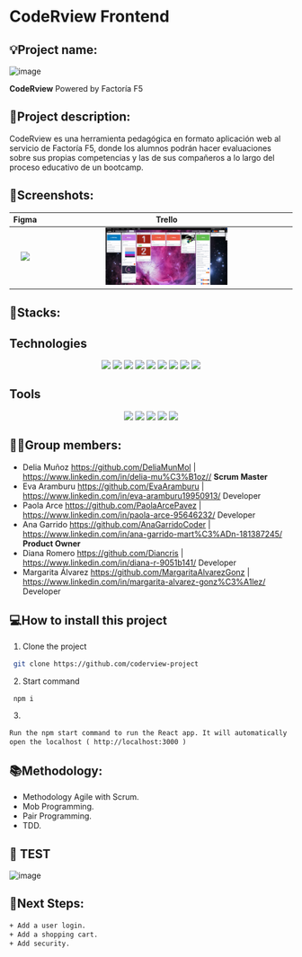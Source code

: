 # CodeRview Frontend
## 💡Project name: 
![image](https://github.com/coderview-project/coderview-front/blob/feature/registerView/src/assets/coderview_logo.png)

**CodeRview**
Powered by Factoría F5

## 📝Project description:

CodeRview es una herramienta pedagógica en formato aplicación web al servicio de Factoría F5, donde los alumnos podrán hacer evaluaciones sobre sus propias 
competencias y las de sus compañeros a lo largo del proceso educativo de un bootcamp.


## 📸Screenshots:

| Figma | Trello |
| :---: | :---: | 
|<img src="https://github.com/coderview-project/coderview-front/blob/feature/tests/src/assets/mockupfigma.png" width="50%"> |<img src="https://github.com/Alambiqueproyect/AlambiqueFrontend/blob/f122de8a482b77a10b242e3a726b3ee8b7978da5/src/assets/images/TrelloAlambique.png" width="50%"> | <img src="https://user-images.githubusercontent.com/116561400/221018441-6e3194d5-8f75-4d61-a5a8-5e6c5e992391.png" width="50%"> |

		

## 🔧Stacks:

## Technologies

 <p align="center">
 <img src= "https://img.shields.io/badge/html5-%23E34F26.svg?style=for-the-badge&logo=html5&logoColor=white"></img>
 <img src= "https://img.shields.io/badge/css3-%231572B6.svg?style=for-the-badge&logo=css3&logoColor=white"></img>
 <img src= "https://img.shields.io/badge/c%23-%23239120.svg?style=for-the-badge&logo=c-sharp&logoColor=white"></img>
 <img src= "https://img.shields.io/badge/javascript-%23323330.svg?style=for-the-badge&logo=javascript&logoColor=%23F7DF1E"></img>
 <img src= "https://img.shields.io/badge/react-%2320232a.svg?style=for-the-badge&logo=react&logoColor=%2361DAFB"></img>
 <img src= "https://img.shields.io/badge/vite-%23646CFF.svg?style=for-the-badge&logo=vite&logoColor=white"></img>
 <img src= "https://img.shields.io/badge/NPM-%23CB3837.svg?style=for-the-badge&logo=npm&logoColor=white"></img>
 <img src= "https://img.shields.io/badge/Tailwind_CSS-38B2AC?style=for-the-badge&logo=tailwind-css&logoColor=white"></img> 
 <img src= "https://img.shields.io/badge/node.js-6DA55F?style=for-the-badge&logo=node.js&logoColor=white"></img> </p>
 
 
 ## Tools

 <p align="center"><a herf="https://www.figma.com/file/j3PmBXAYaB5q9chh5o23tw/Quotes?node-id=0%3A1&t=wIPAO9j1BXSjwg2G-0"><img src= "https://img.shields.io/badge/figma-%23F24E1E.svg?style=for-the-badge&logo=figma&logoColor=white"> <img src= "https://img.shields.io/badge/Visual%20Studio%20Code-0078d7.svg?style=for-the-badge&logo=visual-studio-code&logoColor=white"></img> <img src= "https://img.shields.io/badge/Visual%20Studio-5C2D91.svg?style=for-the-badge&logo=visual-studio&logoColor=white"></img></a>
 <a href=""><img src= "https://img.shields.io/badge/Github-%2300C4CC.svg?style=for-the-badge&logo=Canva&logoColor=white"></a>
 <a herf="https://trello.com/b/MEFwJ2xu/frases"><img src= "https://img.shields.io/badge/Trello-%23026AA7.svg?style=for-the-badge&logo=Trello&logoColor=white"></img>

## 👩‍💻Group members:

+ Delia Muñoz  https://github.com/DeliaMunMol               |    https://www.linkedin.com/in/delia-mu%C3%B1oz//  **Scrum Master**
+ Eva Aramburu https://github.com/EvaAramburu               |    https://www.linkedin.com/in/eva-aramburu19950913/ Developer
+ Paola Arce https://github.com/PaolaArcePavez              |    https://www.linkedin.com/in/paola-arce-95646232/  Developer
+ Ana Garrido https://github.com/AnaGarridoCoder            |    https://www.linkedin.com/in/ana-garrido-mart%C3%ADn-181387245/  **Product Owner**
+ Diana Romero https://github.com/Diancris                  |    https://www.linkedin.com/in/diana-r-9051b141/ Developer
+ Margarita Álvarez https://github.com/MargaritaAlvarezGonz |    https://www.linkedin.com/in/margarita-alvarez-gonz%C3%A1lez/ Developer

## 💻How to install this project

1. Clone the project
```bash
 git clone https://github.com/coderview-project
```
2. Start command
```
 npm i
```
3. 
```
Run the npm start command to run the React app. It will automatically open the localhost ( http://localhost:3000 )
```

## 📚Methodology:
- Methodology Agile with Scrum.
- Mob Programming.
- Pair Programming.
- TDD.

## 👀 TEST
	
![image](https://github.com/Alambiqueproyect/AlambiqueFrontend/blob/feature/merge/src/assets/images/Tests.png)



## 🧪Next Steps:

	+ Add a user login.
	+ Add a shopping cart.
	+ Add security.

